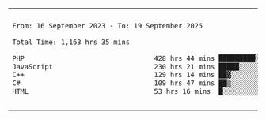 

<table border="0">
 <tr>
  <td>
  
 
 <!--START_SECTION:waka-->

```txt
From: 16 September 2023 - To: 19 September 2025

Total Time: 1,163 hrs 35 mins

PHP                                428 hrs 44 mins █████████░░░░░░░░░░░░░░░░   36.46 %
JavaScript                         230 hrs 21 mins █████░░░░░░░░░░░░░░░░░░░░   19.59 %
C++                                129 hrs 14 mins ██▓░░░░░░░░░░░░░░░░░░░░░░   10.99 %
C#                                 109 hrs 47 mins ██▒░░░░░░░░░░░░░░░░░░░░░░   09.34 %
HTML                               53 hrs 16 mins  █░░░░░░░░░░░░░░░░░░░░░░░░   04.53 %
```

<!--END_SECTION:waka-->
  </td>
    <td>
   <div align="start">
        <a href="https://open.spotify.com/user/dxso20he52f5d4ti73duavf95">
        <img width="200px" src="https://spotify-github-profile.kittinanx.com/api/view.svg?uid=dxso20he52f5d4ti73duavf95&cover_image=true&theme=default&show_offline=false&background_color=121212&interchange=false" alt="Spotify Now Playing">
    </a>
</div> 

  </td>
 </tr>

</table>

